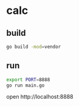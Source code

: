 # calc

## build

``` bash
go build -mod=vendor
```

## run

```bash
export PORT=8888
go run main.go
```

open http://localhost:8888
